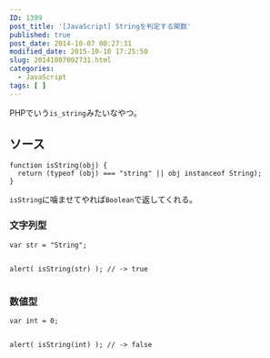 ```yaml
---
ID: 1399
post_title: '[JavaScript] Stringを判定する関数'
published: true
post_date: 2014-10-07 00:27:31
modified_date: 2015-10-10 17:25:50
slug: 20141007002731.html
categories:
  - JavaScript
tags: [ ]
---
```

PHPでいう<code>is_string</code>みたいなやつ。
<!--more-->
<h2>ソース</h2>
<pre class="language-javascript"><code>function isString(obj) {
  return (typeof (obj) === "string" || obj instanceof String);
}</code></pre>
<code>isString</code>に噛ませてやれば<code>Boolean</code>で返してくれる。

<h3>文字列型</h3>
<pre class="language-javascript"><code>var str = "String";

alert( isString(str) );
// -> true
</code></pre>

<h3>数値型</h3>
<pre class="language-javascript"><code>var int = 0;

alert( isString(int) );
// -> false
</code></pre>